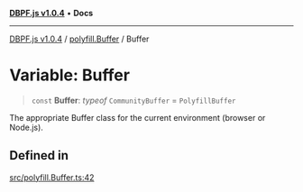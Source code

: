 [**DBPF.js v1.0.4**](../../README.md) • **Docs**

***

[DBPF.js v1.0.4](../../README.md) / [polyfill.Buffer](../README.md) / Buffer

# Variable: Buffer

> `const` **Buffer**: *typeof* `CommunityBuffer` = `PolyfillBuffer`

The appropriate Buffer class for the current environment (browser or Node.js).

## Defined in

[src/polyfill.Buffer.ts:42](https://github.com/anonhostpi/DBPF.js/blob/96bf3262c3e4b9863c3bc71ebc15b70d5c50d6d9/src/polyfill.Buffer.ts#L42)
